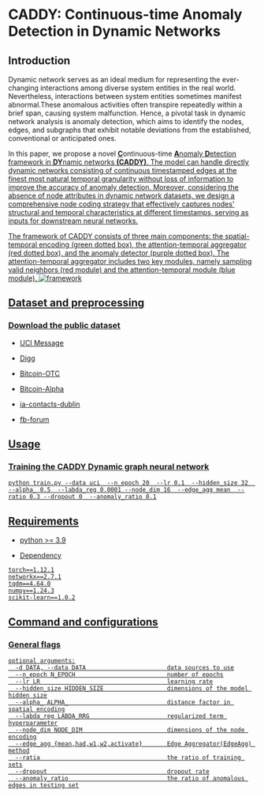 # CADDY: Continuous-time Anomaly Detection in Dynamic Networks
<!--#### -->
## Introduction
Dynamic network serves as an ideal medium for representing the ever-changing interactions among diverse system entities in the real world. Nevertheless, interactions between system entities sometimes manifest abnormal.These anomalous activities often transpire repeatedly within a brief span, causing system malfunction. Hence, a pivotal task in dynamic network analysis is anomaly detection, which aims to identify the nodes, edges, and subgraphs that exhibit notable deviations from the established, conventional or anticipated ones.

In this paper, we propose a novel <u>**C**</u>ontinuous-time <u>**A**<u>nomaly <u>**D**<u>etection framework in <u>**DY**<u>namic networks **(CADDY)**. The model can handle directly dynamic networks consisting of continuous timestamped edges at the finest most natural temporal granularity without loss of information to improve the accuracy of anomaly detection. Moreover, considering the absence of node attributes in dynamic network datasets, we design a comprehensive node coding strategy that effectively captures nodes' structural and temporal characteristics at different timestamps, serving as inputs for downstream neural networks.

 The framework of CADDY consists of three main components: the spatial-temporal encoding (green dotted box), the attention-temporal aggregator (red dotted box), and the anomaly detector (purple dotted box). The attention-temporal aggregator includes two key modules, namely sampling valid neighbors (red module) and the attention-temporal module (blue module). 
![framework](https://github.com/Jie-0828/CADDY/assets/105060483/9c53fa98-7d85-4c49-9a24-4c11cf699764)

## Dataset and preprocessing

### Download the public dataset
* [UCI Message](http://konect.cc/networks/opsahl-ucsocial)
  
* [Digg](http://konect.cc/networks/munmun_digg_reply)
  
* [Bitcoin-OTC](http://snap.stanford.edu/data/soc-sign-bitcoin-otc)

* [Bitcoin-Alpha](http://snap.stanford.edu/data/soc-sign-bitcoin-alpha)
 
* [ia-contacts-dublin](https://networkrepository.com/ia-contacts-dublin.php)

* [fb-forum](https://networkrepository.com/fb-forum.php)

## Usage
###  Training the CADDY Dynamic graph neural network
```
python train.py --data uci  --n_epoch 20  --lr 0.1  --hidden_size 32  --alpha_ 0.5  --labda_reg 0.0001 --node_dim 16  --edge_agg mean  --ratio 0.3 --dropout 0  --anomaly_ratio 0.1
```

## Requirements
* python >= 3.9

* Dependency

```{bash}
torch==1.12.1
networkx==2.7.1
tqdm==4.64.0
numpy==1.24.3
scikit-learn==1.0.2
```

## Command and configurations
### General flags
```{txt}
optional arguments:
  -d DATA, --data DATA                       data sources to use
  --n_epoch N_EPOCH                          number of epochs
  --lr LR                                    learning rate
  --hidden_size HIDDEN_SIZE                  dimensions of the model hidden size
  --alpha_ ALPHA_                            distance factor in spatial encoding
  --labda_reg LABDA_RRG                      regularized term hyperparameter
  --node_dim NODE_DIM                        dimensions of the node encoding
  --edge_agg {mean,had,w1,w2,activate}       Edge Aggregator(EdgeAgg) method
  --ratia                                    the ratio of training sets
  --dropout                                  dropout rate
  --anomaly_ratio                            the ratio of anomalous edges in testing set
```
